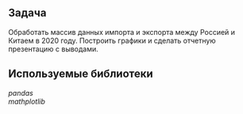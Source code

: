 ## Задача

Обработать массив данных импорта и экспорта между Россией и Китаем в 2020 году. Построить графики и сделать отчетную презентацию с выводами.

## Используемые библиотеки
*pandas* <br>
*mathplotlib* <br>